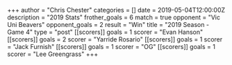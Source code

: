 +++
author = "Chris Chester"
categories = []
date = 2019-05-04T12:00:00Z
description = "2019 Stats"
frother_goals = 6
match = true
opponent = "Vic Uni Beavers"
opponent_goals = 2
result = "Win"
title = "2019 Season - Game 4"
type = "post"
[[scorers]]
goals = 1
scorer = "Evan Hanson"
[[scorers]]
goals = 2
scorer = "Yarride Rosario"
[[scorers]]
goals = 1
scorer = "Jack Furnish"
[[scorers]]
goals = 1
scorer = "OG"
[[scorers]]
goals = 1
scorer = "Lee Greengrass"
+++